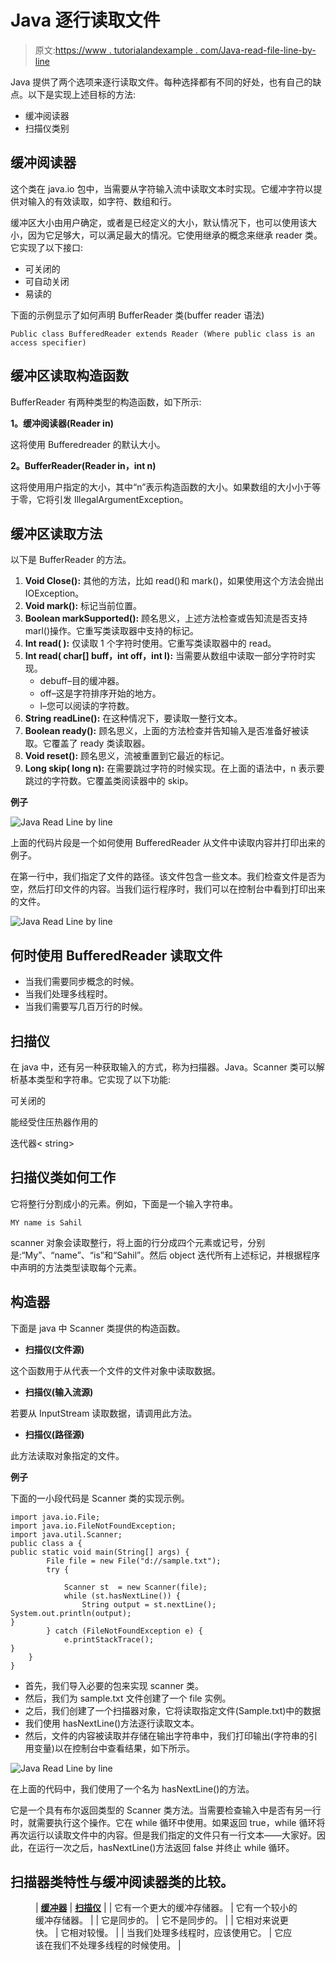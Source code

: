 # Java 逐行读取文件

> 原文:[https://www . tutorialandexample . com/Java-read-file-line-by-line](https://www.tutorialandexample.com/java-read-file-line-by-line)

Java 提供了两个选项来逐行读取文件。每种选择都有不同的好处，也有自己的缺点。以下是实现上述目标的方法:

*   缓冲阅读器
*   扫描仪类别

## 缓冲阅读器

这个类在 java.io 包中，当需要从字符输入流中读取文本时实现。它缓冲字符以提供对输入的有效读取，如字符、数组和行。

缓冲区大小由用户确定，或者是已经定义的大小，默认情况下，也可以使用该大小，因为它足够大，可以满足最大的情况。它使用继承的概念来继承 reader 类。它实现了以下接口:

*   可关闭的
*   可自动关闭
*   易读的

下面的示例显示了如何声明 BufferReader 类(buffer reader 语法)

```
Public class BufferedReader extends Reader (Where public class is an access specifier)
```

## 缓冲区读取构造函数

BufferReader 有两种类型的构造函数，如下所示:

**1。缓冲阅读器(Reader in)**

这将使用 Bufferedreader 的默认大小。

**2。BufferReader(Reader in，int n)**

这将使用用户指定的大小，其中“n”表示构造函数的大小。如果数组的大小小于等于零，它将引发 IllegalArgumentException。

## 缓冲区读取方法

以下是 BufferReader 的方法。

1.  **Void Close():** 其他的方法，比如 read()和 mark()，如果使用这个方法会抛出 IOException。
2.  **Void mark():** 标记当前位置。
3.  **Boolean markSupported():** 顾名思义，上述方法检查或告知流是否支持 marl()操作。它重写类读取器中支持的标记。
4.  **Int read( ):** 仅读取 1 个字符时使用。它重写类读取器中的 read。
5.  **Int read( char[] buff，int off，int l):** 当需要从数组中读取一部分字符时实现。
    *   debuff–目的缓冲器。
    *   off–这是字符排序开始的地方。
    *   l–您可以阅读的字符数。
6.  **String readLine():** 在这种情况下，要读取一整行文本。
7.  **Boolean ready():** 顾名思义，上面的方法检查并告知输入是否准备好被读取。它覆盖了 ready 类读取器。
8.  **Void reset():** 顾名思义，流被重置到它最近的标记。
9.  **Long skip( long n):** 在需要跳过字符的时候实现。在上面的语法中，n 表示要跳过的字符数。它覆盖类阅读器中的 skip。

**例子**

![Java Read Line by line](../Images/327b52d17a89c36e1841171aa0789cad.png)  

上面的代码片段是一个如何使用 BufferedReader 从文件中读取内容并打印出来的例子。

在第一行中，我们指定了文件的路径。该文件包含一些文本。我们检查文件是否为空，然后打印文件的内容。当我们运行程序时，我们可以在控制台中看到打印出来的文件。

![Java Read Line by line](../Images/9f40c84301712b72e77385887fae6526.png)  

## 何时使用 BufferedReader 读取文件

*   当我们需要同步概念的时候。
*   当我们处理多线程时。
*   当我们需要写几百万行的时候。

## 扫描仪

在 java 中，还有另一种获取输入的方式，称为扫描器。Java。Scanner 类可以解析基本类型和字符串。它实现了以下功能:

可关闭的

能经受住压热器作用的

迭代器< string>

## 扫描仪类如何工作

它将整行分割成小的元素。例如，下面是一个输入字符串。

```
MY name is Sahil
```

scanner 对象会读取整行，将上面的行分成四个元素或记号，分别是:“My”、“name”、“is”和“Sahil”。然后 object 迭代所有上述标记，并根据程序中声明的方法类型读取每个元素。

## 构造器

下面是 java 中 Scanner 类提供的构造函数。

*   **扫描仪(文件源)**

这个函数用于从代表一个文件的文件对象中读取数据。

*   **扫描仪(输入流源)**

若要从 InputStream 读取数据，请调用此方法。

*   **扫描仪(路径源)**

此方法读取对象指定的文件。

**例子**

下面的一小段代码是 Scanner 类的实现示例。

```
import java.io.File;
import java.io.FileNotFoundException;
import java.util.Scanner;
public class a {
public static void main(String[] args) {
        File file = new File("d://sample.txt");
        try {

            Scanner st  = new Scanner(file);
            while (st.hasNextLine()) {
                String output = st.nextLine();
System.out.println(output);
}
        } catch (FileNotFoundException e) {
            e.printStackTrace();
}
    }
}
```

*   首先，我们导入必要的包来实现 scanner 类。
*   然后，我们为 sample.txt 文件创建了一个 file 实例。
*   之后，我们创建了一个扫描器对象，它将读取指定文件(Sample.txt)中的数据
*   我们使用 hasNextLine()方法逐行读取文本。
*   然后，文件的内容被读取并存储在输出字符串中，我们打印输出(字符串的引用变量)以在控制台中查看结果，如下所示。

![Java Read Line by line](../Images/d7cfaad6da948df927210afc4b471985.png)  

在上面的代码中，我们使用了一个名为 hasNextLine()的方法。

它是一个具有布尔返回类型的 Scanner 类方法。当需要检查输入中是否有另一行时，就需要执行这个操作。它在 while 循环中使用。如果返回 true，while 循环将再次运行以读取文件中的内容。但是我们指定的文件只有一行文本——大家好。因此，在运行一次之后，hasNextLine()方法返回 false 并终止 while 循环。

## 扫描器类特性与缓冲阅读器类的比较。

<figure class="wp-block-table">

| **<u>缓冲器</u>** | **<u>扫描仪</u>** |
| 它有一个更大的缓冲存储器。 | 它有一个较小的缓冲存储器。 |
| 它是同步的。 | 它不是同步的。 |
| 它相对来说更快。 | 它相对较慢。 |
| 当我们处理多线程时，应该使用它。 | 它应该在我们不处理多线程的时候使用。 |

</figure>
